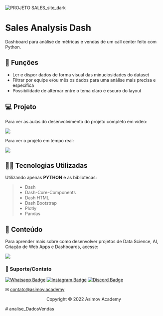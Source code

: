 ![PROJETO SALES_site_dark](https://user-images.githubusercontent.com/103602522/175695715-76b513e9-cd4d-4927-9681-a815555d88cf.jpg)


# Sales Analysis Dash

Dashboard para análise de métricas e vendas de um call center feito com Python.

## 🔧 Funções

- Ler e dispor dados de forma visual das minuciosidades do dataset
- Filtrar por equipe e/ou mês os dados para uma análise mais precisa e específica
- Possibilidade de alternar entre o tema claro e escuro do layout


## 💻 Projeto
Para ver as aulas do desenvolvimento do projeto completo em vídeo:

<a href = "https://asimov.academy/"><img src="https://img.shields.io/badge/ASIMOV-Aulas%20do%20projeto-lightgrey" target="_blank"></a> 

Para ver o projeto em tempo real:

<a href = "https://sales-analysis-dash.herokuapp.com/"><img src="https://img.shields.io/badge/ASIMOV-Projeto%20em%20tempo%20real-lightgrey" target="_blank"></a> 

## 👨‍💻 Tecnologias Utilizadas

Utilizando apenas **PYTHON** e as bibliotecas:
> - Dash
> - Dash-Core-Components
> - Dash HTML
> - Dash Bootstrap
> - Plotly
> - Pandas


## 📜 Conteúdo
Para aprender mais sobre como desenvolver projetos de Data Science, AI, Criação de Web Apps e Dashboards, acesse:

<a href = "https://asimov.academy/"><img src="https://img.shields.io/badge/ASIMOV-Saiba%20Mais-lightgrey" target="_blank"></a> 

### 🤝 Suporte/Contato


[![Whatsapp Badge](https://img.shields.io/badge/WhatsApp-25D366?style=for-the-badge&logo=whatsapp&logoColor=white)](https://wa.me/5551981830833)
[![Instagram Badge](https://img.shields.io/badge/Instagram-E4405F?style=for-the-badge&logo=instagram&logoColor=white)](https://www.instagram.com/asimov.academy/)
[![Discord Badge](https://img.shields.io/badge/Discord-7289DA?style=for-the-badge&logo=discord&logoColor=white)](https://discord.gg/W2Nc7bxvk7)

✉ contato@asimov.academy




<p align="center">Copyright © 2022 Asimov Academy</p>

#   a n a l i s e _ D a d o s V e n d a s  
 